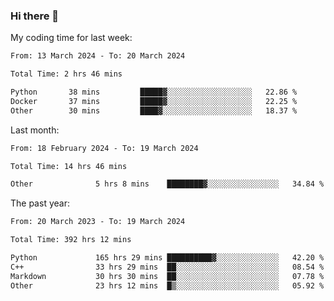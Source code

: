 ### Hi there 👋

My coding time for last week:

<!--START_SECTION:week-->

```txt
From: 13 March 2024 - To: 20 March 2024

Total Time: 2 hrs 46 mins

Python       38 mins         █████▓░░░░░░░░░░░░░░░░░░░   22.86 %
Docker       37 mins         █████▓░░░░░░░░░░░░░░░░░░░   22.25 %
Other        30 mins         ████▓░░░░░░░░░░░░░░░░░░░░   18.37 %
```

<!--END_SECTION:week-->

Last month:

<!--START_SECTION:month-->

```txt
From: 18 February 2024 - To: 19 March 2024

Total Time: 14 hrs 46 mins

Other              5 hrs 8 mins    ████████▓░░░░░░░░░░░░░░░░   34.84 %
```

<!--END_SECTION:month-->

The past year:

<!--START_SECTION:year-->

```txt
From: 20 March 2023 - To: 19 March 2024

Total Time: 392 hrs 12 mins

Python             165 hrs 29 mins ██████████▓░░░░░░░░░░░░░░   42.20 %
C++                33 hrs 29 mins  ██░░░░░░░░░░░░░░░░░░░░░░░   08.54 %
Markdown           30 hrs 30 mins  ██░░░░░░░░░░░░░░░░░░░░░░░   07.78 %
Other              23 hrs 12 mins  █▒░░░░░░░░░░░░░░░░░░░░░░░   05.92 %
```

<!--END_SECTION:year-->
